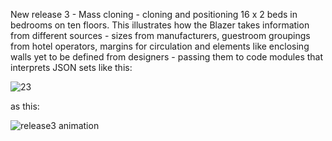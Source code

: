 
New release 3 - Mass cloning - cloning and positioning 16 x 2  beds in bedrooms on ten floors. 
This illustrates how the Blazer takes information from different sources - sizes from manufacturers, guestroom groupings from hotel operators, margins for circulation and elements like enclosing walls yet to be defined from designers - passing them to code modules that interprets JSON sets like this:

![23](https://cloud.githubusercontent.com/assets/19796713/18571319/03036eb6-7be4-11e6-9f16-e93f21e72191.png)

as this:

![release3 animation](https://cloud.githubusercontent.com/assets/19796713/18570900/8ca4a224-7be0-11e6-8e00-3245095a08a3.gif)

